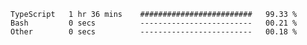 <!--START_SECTION:waka-->

```text
TypeScript   1 hr 36 mins    #########################   99.33 %
Bash         0 secs          -------------------------   00.21 %
Other        0 secs          -------------------------   00.18 %
```

<!--END_SECTION:waka-->
